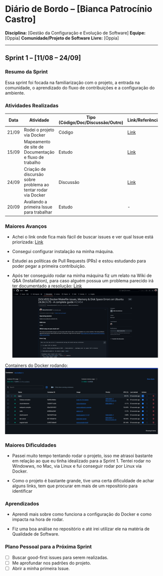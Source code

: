 # Diário de Bordo – \[Bianca Patrocínio Castro]

**Disciplina:** \[Gestão da Configuração e Evolução de Software]
**Equipe:** \[Oppia]
**Comunidade/Projeto de Software Livre:** \[Oppia]

---

## Sprint 1 – \[11/08 – 24/09]

### Resumo da Sprint

Essa sprint foi focada na familiarização com o projeto, a entrada na comunidade, o aprendizado do fluxo de contribuições e a configuração do ambiente.

### Atividades Realizadas

| Data  | Atividade | Tipo (Código/Doc/Discussão/Outro) | Link/Referência | Status |
| ----- | --------- | --------------------------------- | --------------- | ------ |
| 21/09 | Rodei o projeto via Docker | Código |  [Link](https://github.com/oppia/oppia/wiki/Installing-Oppia-using-Docker) | Concluído |
| 15/09 | Mapeamento de site de Documentação e fluxo de trabalho | Estudo | [Link](https://github.com/oppia/oppia/wiki/Rules-for-making-PRs) | Concluído |
| 24/09 | Criação de discursão sobre problema ao tentar rodar via Docker| Discussão | [Link](https://github.com/oppia/oppia/discussions/23454) | Concluído |
| 20/09 | Avaliando a primeira Issue para trabalhar| Estudo | - | Em andamento |

### Maiores Avanços

* Achei o link onde fica mais fácil de buscar issues e ver qual Issue está priorizada: [Link](https://github.com/orgs/oppia/projects/3/views/10)

* Consegui configurar instalação na minha máquina.

* Estudei as políticas de Pull Requests (PRs) e estou estudando para poder pegar a primeira contribuição.

* Após ter conseguido rodar na minha máquina fiz um relato na Wiki de Q&A (Installation), para caso alguém possua um problema parecido irá ter documentado a resolução: [Link](https://github.com/oppia/oppia/discussions/23454) 
![Discussão](./assets/ubuntu.png)

Containers do Docker rodando:
![Containers do Docker rodando](./assets/docker.png)



### Maiores Dificuldades

* Passei muito tempo tentando rodar o projeto, isso me atrasoi bastante em relação ao que eu tinha idealizado para a Sprint 1. Tentei rodar no Windowws, no Mac, via Linux e fui conseguir rodar por Linux via Docker.

* Como o projeto é bastante grande, tive uma certa dificuldade de achar alguns links, tem que procurar em mais de um repositório para identificar 

### Aprendizados

* Aprendi mais sobre como funciona a configuração do Docker e como impacta na hora de rodar.

* Fiz uma boa análise no repositório e até irei utilizar ele na matéria de Qualidade de Software.

### Plano Pessoal para a Próxima Sprint
* [ ] Buscar good-first issues para serem realizadas.
* [ ] Me aprofundar nos padrões do projeto.
* [ ] Abrir a minha primeira Issue.